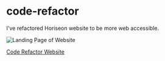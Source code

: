 # code-refactor

I've refactored Horiseon website to be more web accessible.

![Landing Page of Website](/assets/images/landing-page.PNG)

[Code Refactor Website](https://vivid-green.github.io/code-refactor/)
